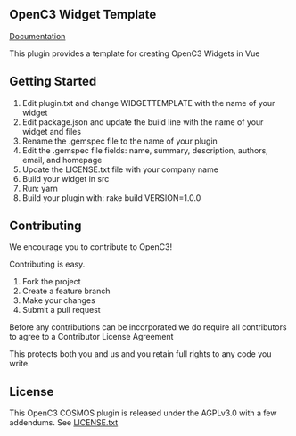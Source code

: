 ## OpenC3 Widget Template

[Documentation](https://openc3.com)

This plugin provides a template for creating OpenC3 Widgets in Vue

## Getting Started

1. Edit plugin.txt and change WIDGETTEMPLATE with the name of your widget
1. Edit package.json and update the build line with the name of your widget and files
1. Rename the .gemspec file to the name of your plugin
1. Edit the .gemspec file fields: name, summary, description, authors, email, and homepage
1. Update the LICENSE.txt file with your company name
1. Build your widget in src
1. Run: yarn
1. Build your plugin with: rake build VERSION=1.0.0

## Contributing

We encourage you to contribute to OpenC3!

Contributing is easy.

1. Fork the project
2. Create a feature branch
3. Make your changes
4. Submit a pull request

Before any contributions can be incorporated we do require all contributors to agree to a Contributor License Agreement

This protects both you and us and you retain full rights to any code you write.

## License

This OpenC3 COSMOS plugin is released under the AGPLv3.0 with a few addendums. See [LICENSE.txt](LICENSE.txt)
